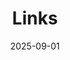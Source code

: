 ---
title: Links
date: 2025-09-01
links:
  - title: GitHub
    description:
    website: https://github.com/crxso
    image: https://github.githubassets.com/images/modules/logos_page/GitHub-Mark.png
menu:
    main: 
        weight: 5
        params:
            icon: link
comments: false
---